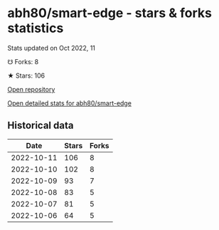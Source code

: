 # abh80/smart-edge - stars & forks statistics

Stats updated on Oct 2022, 11

☋ Forks: 8

★ Stars: 106

[Open repository](https://github.com/abh80/smart-edge)

[Open detailed stats for abh80/smart-edge](https://reviewgithub.com/rep/abh80/smart-edge)

## Historical data
| Date | Stars | Forks |
|------|-------|-------|
| 2022-10-11 | 106 | 8 | 
| 2022-10-10 | 102 | 8 | 
| 2022-10-09 | 93 | 7 | 
| 2022-10-08 | 83 | 5 | 
| 2022-10-07 | 81 | 5 | 
| 2022-10-06 | 64 | 5 | 

